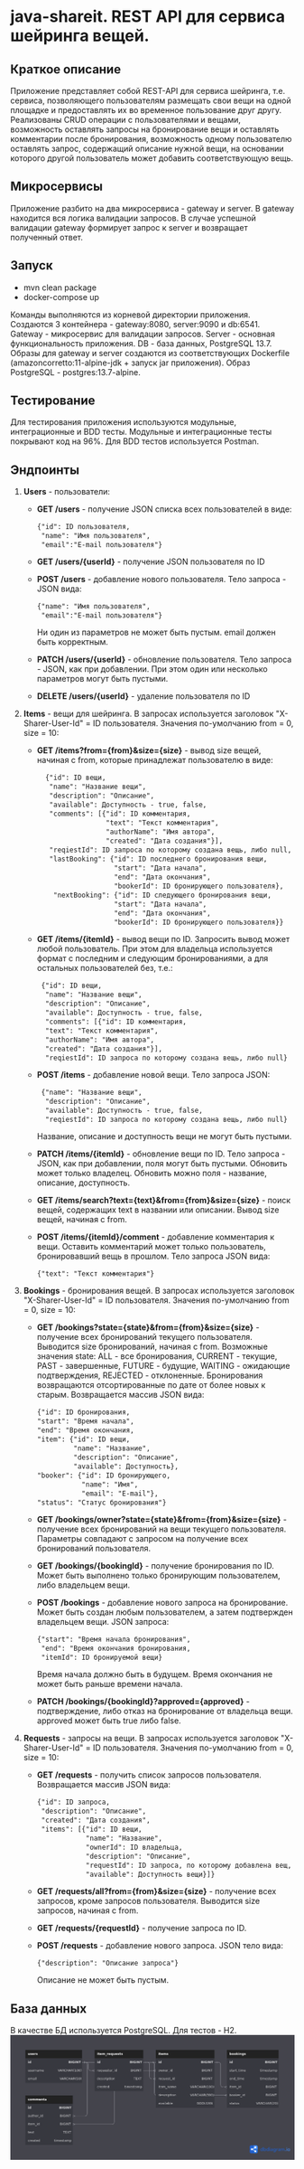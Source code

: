# java-shareit. REST API для сервиса шейринга вещей.

 ## Краткое описание
Приложение представляет собой REST-API для сервиса шейринга, т.е. сервиса, позволяющего пользователям размещать 
свои вещи на одной площадке и предоставлять их во временное пользование друг другу. Реализованы CRUD операции с 
пользователями и вещами, возможность оставлять запросы на бронирование вещи и оставлять комментарии после бронирования,
возможность одному пользователю оставлять запрос, содержащий описание нужной вещи, на основании которого другой 
пользователь может добавить соответствующую вещь.
## Микросервисы
Приложение разбито на два микросервиса - gateway и server. В gateway находится вся логика валидации запросов. В случае успешной валидации gateway формирует запрос к server и возвращает полученный ответ.

 ## Запуск
  - mvn clean package
  - docker-compose up

Команды выполняются из корневой директории приложения. Создаются 3 контейнера - 
gateway:8080, server:9090 и db:6541. Gateway - микросервис для валидации запросов. 
Server - основная функциональность приложения. DB - база данных, PostgreSQL 13.7. 
Образы для gateway и server создаются из соответствующих Dockerfile (amazoncorretto:11-alpine-jdk + запуск jar приложения). 
Образ PostgreSQL - postgres:13.7-alpine.

## Тестирование
Для тестирования приложения используются модульные, интеграционные и BDD тесты. Модульные и интеграционные тесты покрывают код на 96%. 
Для BDD тестов используется Postman.
 ## Эндпоинты
 1) __Users__ - пользователи:
    - __GET /users__ - получение JSON списка всех пользователей в виде:
          
          {"id": ID пользователя,
           "name": "Имя пользователя",
           "email":"E-mail пользователя"}
    - __GET /users/{userId}__ - получение JSON пользователя по ID
    - __POST /users__ - добавление нового пользователя. Тело запроса - JSON вида: 
    
          {"name": "Имя пользователя", 
           "email":"E-mail пользователя"}
       Ни один из параметров не может быть пустым. email должен быть корректным. 
    - __PATCH /users/{userId}__ - обновление пользователя. Тело запроса - JSON, как при добавлении. При этом один или 
    несколько параметров могут быть пустыми.
    - __DELETE /users/{userId}__ - удаление пользователя по ID
    
  2) __Items__ - вещи для шейринга. В запросах используется заголовок "X-Sharer-User-Id" = ID пользователя. Значения по-умолчанию from = 0, size = 10:
     - __GET /items?from={from}&size={size}__ - вывод size вещей, начиная с from, которые принадлежат пользователю в виде:
       
             {"id": ID вещи, 
              "name": "Название вещи", 
              "description": "Описание", 
              "available": Доступность - true, false, 
              "comments": [{"id": ID комментария, 
                            "text": "Текст комментария", 
                            "authorName": "Имя автора", 
                            "created": "Дата создания"}], 
              "reqiestId": ID запроса по которому создана вещь, либо null,
              "lastBooking": {"id": ID последнего бронирования вещи,
                              "start": "Дата начала",
                              "end": "Дата окончания",
                              "bookerId": ID бронирующего пользователя}, 
               "nextBooking": {"id": ID следующего бронирования вещи,
                              "start": "Дата начала",
                              "end": "Дата окончания",
                              "bookerId": ID бронирующего пользователя}}
     - __GET /items/{itemId}__ - вывод вещи по ID. Запросить вывод может любой пользователь. При этом для владельца используется формат с последним и следующим бронированиями, а для остальных пользователей без, т.е.:

            {"id": ID вещи,
             "name": "Название вещи",
             "description": "Описание",
             "available": Доступность - true, false,
             "comments": [{"id": ID комментария,
             "text": "Текст комментария",
             "authorName": "Имя автора",
             "created": "Дата создания"}],
             "reqiestId": ID запроса по которому создана вещь, либо null}
     - __POST /items__ - добавление новой вещи. Тело запроса JSON:

            {"name": "Название вещи",
             "description": "Описание",
             "available": Доступность - true, false,
             "reqiestId": ID запроса по которому создана вещь, либо null}
       Название, описание и доступность вещи не могут быть пустыми.
     - __PATCH /items/{itemId}__ - обновление вещи по ID. Тело запроса - JSON, как при добавлении, поля могут быть пустыми. Обновить может только владелец. Обновить можно поля - название, описание, доступность. 
     - __GET /items/search?text={text}&from={from}&size={size}__ - поиск вещей, содержащих text в названии или описании. Вывод size вещей, начиная с from.
     - __POST /items/{itemId}/comment__ - добавление комментария к вещи. Оставить комментарий может только пользователь, бронировавший вещь в прошлом. Тело запроса JSON вида:
        
           {"text": "Текст комментария"}

  3) __Bookings__ - бронирования вещей. В запросах используется заголовок "X-Sharer-User-Id" = ID пользователя. Значения по-умолчанию from = 0, size = 10:
     - __GET /bookings?state={state}&from={from}&size={size}__ - получение всех бронирований текущего пользователя. Выводится size бронирований, начиная с from. Возможные значения state: ALL - все бронирования, CURRENT - текущие, PAST - завершенные, FUTURE - будущие, WAITING - ожидающие подтверждения, REJECTED - отклоненные. Бронирования возвращаются отсортированные по дате от более новых к старым. Возвращается массив JSON вида: 
           
           {"id": ID бронирования, 
           "start": "Время начала", 
           "end": "Время окончания, 
           "item": {"id": ID вещи, 
                    "name": "Название", 
                    "description": "Описание", 
                    "available": Доступность}, 
           "booker": {"id": ID бронирующего, 
                      "name": "Имя", 
                      "email": "E-mail"}, 
           "status": "Статус бронирования"}
     - __GET /bookings/owner?state={state}&from={from}&size={size}__ - получение всех бронирований на вещи текущего пользователя. Параметры совпадают с запросом на получение всех бронирований пользователя.
     - __GET /bookings/{bookingId}__ - получение бронирования по ID. Может быть выполнено только бронирующим пользователем, либо владельцем вещи.
     - __POST /bookings__ - добавление нового запроса на бронирование. Может быть создан любым пользователем, а затем подтвержден владельцем вещи. JSON запроса: 
             
           {"start": "Время начала бронирования", 
            "end": "Время окончания бронирования, 
            "itemId": ID бронируемой вещи}
       Время начала должно быть в будущем. Время окончания не может быть раньше времени начала.
     - __PATCH /bookings/{bookingId}?approved={approved}__ - подтверждение, либо отказ на бронирование от владельца вещи. approved может быть true либо false.

  4) __Requests__ - запросы на вещи. В запросах используется заголовок "X-Sharer-User-Id" = ID пользователя. Значения по-умолчанию from = 0, size = 10:
     - __GET /requests__ - получить список запросов пользователя. Возвращается массив JSON вида: 
        
           {"id": ID запроса, 
            "description": "Описание", 
            "created": "Дата создания", 
            "items": [{"id": ID вещи, 
                       "name": "Название", 
                       "ownerId": ID владельца,
                       "description": "Описание",
                       "requestId": ID запроса, по которому добавлена вещ,
                       "available": Доступность вещи}]}
     - __GET /requests/all?from={from}&size={size}__ - получение всех запросов, кроме запросов пользователя. Выводится size запросов, начиная с from. 
     - __GET /requests/{requestId}__ - получение запроса по ID.
     - __POST /requests__ - добавление нового запроса. JSON тело вида:
       
           {"description": "Описание запроса"}
       Описание не может быть пустым.

## База данных

В качестве БД используется PostgreSQL. Для тестов - H2. 
![ER-диаграмма](/png/Shareit-ER.png "ER-диаграмма")
